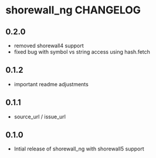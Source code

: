 shorewall_ng CHANGELOG
=======================

0.2.0
-----
- removed shorewall4 support
- fixed bug with symbol vs string access using hash.fetch

0.1.2
-----
- important readme adjustments

0.1.1
-----
- source_url / issue_url


0.1.0
-----
- Intial release of shorewall_ng with shorewall5 support

